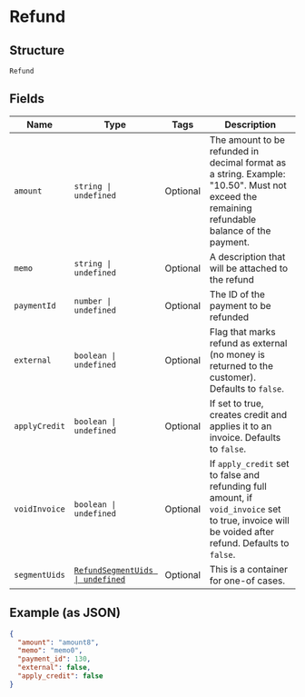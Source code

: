 
# Refund

## Structure

`Refund`

## Fields

| Name | Type | Tags | Description |
|  --- | --- | --- | --- |
| `amount` | `string \| undefined` | Optional | The amount to be refunded in decimal format as a string. Example: "10.50". Must not exceed the remaining refundable balance of the payment. |
| `memo` | `string \| undefined` | Optional | A description that will be attached to the refund |
| `paymentId` | `number \| undefined` | Optional | The ID of the payment to be refunded |
| `external` | `boolean \| undefined` | Optional | Flag that marks refund as external (no money is returned to the customer). Defaults to `false`. |
| `applyCredit` | `boolean \| undefined` | Optional | If set to true, creates credit and applies it to an invoice. Defaults to `false`. |
| `voidInvoice` | `boolean \| undefined` | Optional | If `apply_credit` set to false and refunding full amount, if `void_invoice` set to true, invoice will be voided after refund. Defaults to `false`. |
| `segmentUids` | [`RefundSegmentUids \| undefined`](../../doc/models/containers/refund-segment-uids.md) | Optional | This is a container for one-of cases. |

## Example (as JSON)

```json
{
  "amount": "amount8",
  "memo": "memo0",
  "payment_id": 130,
  "external": false,
  "apply_credit": false
}
```

